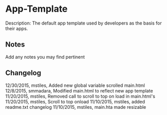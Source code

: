 App-Template
===========
Description: The default app template used by developers as the basis for their apps.

Notes
----
Add any notes you may find pertinent 

Changelog
----
12/30/2015, mstiles, Added new global variable scrolled main.html
12/8/2015, smmadara, Modified main.html to reflect new app template
11/20/2015, mstiles, Removed call to scroll to top on load in main.html's
11/20/2015, mstiles, Scroll to top onload
11/10/2015, mstiles, added readme.txt changelog
11/10/2015, mstiles, main.hta made resizable
